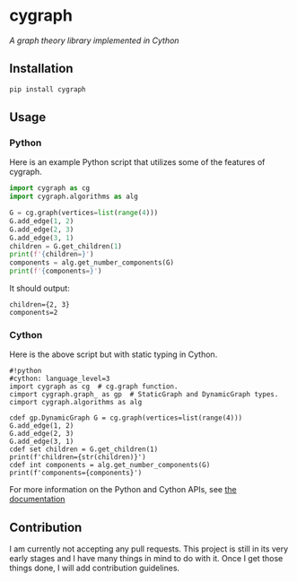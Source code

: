 # cygraph

*A graph theory library implemented in Cython*

## Installation

```bash
pip install cygraph
```

## Usage

### Python

Here is an example Python script that utilizes some of the features of cygraph.

```python
import cygraph as cg
import cygraph.algorithms as alg

G = cg.graph(vertices=list(range(4)))
G.add_edge(1, 2)
G.add_edge(2, 3)
G.add_edge(3, 1)
children = G.get_children(1)
print(f'{children=}')
components = alg.get_number_components(G)
print(f'{components=}')
```

It should output:

```
children={2, 3}
components=2
```

### Cython

Here is the above script but with static typing in Cython.

```
#!python
#cython: language_level=3
import cygraph as cg  # cg.graph function.
cimport cygraph.graph_ as gp  # StaticGraph and DynamicGraph types.
cimport cygraph.algorithms as alg

cdef gp.DynamicGraph G = cg.graph(vertices=list(range(4)))
G.add_edge(1, 2)
G.add_edge(2, 3)
G.add_edge(3, 1)
cdef set children = G.get_children(1)
print(f'children={str(children)}')
cdef int components = alg.get_number_components(G)
print(f'components={components}')
```

For more information on the Python and Cython APIs, see [the documentation](https://lol-cubes.github.io/cygraph)

## Contribution

I am currently not accepting any pull requests. This project is still in its very early stages and I have many things in mind to do with it. Once I get those things done, I will add contribution guidelines.